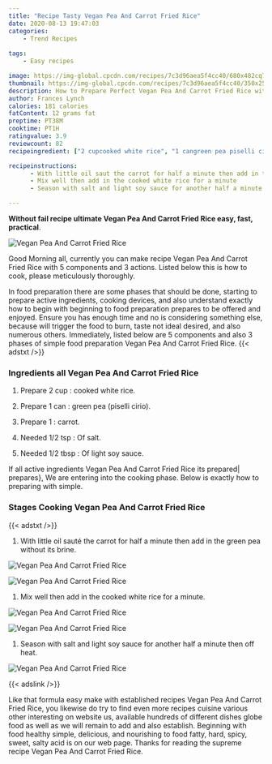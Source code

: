 ```yaml
---
title: "Recipe Tasty Vegan Pea And Carrot Fried Rice"
date: 2020-08-13 19:47:03
categories:
    - Trend Recipes
    
tags:
    - Easy recipes

image: https://img-global.cpcdn.com/recipes/7c3d96aea5f4cc40/680x482cq70/vegan-pea-and-carrot-fried-rice-recipe-main-photo.jpg
thumbnail: https://img-global.cpcdn.com/recipes/7c3d96aea5f4cc40/350x250cq70/vegan-pea-and-carrot-fried-rice-recipe-main-photo.jpg
description: How to Prepare Perfect Vegan Pea And Carrot Fried Rice with 5 ingredients and 3 stages of easy cooking.
author: Frances Lynch
calories: 181 calories
fatContent: 12 grams fat
preptime: PT38M
cooktime: PT1H
ratingvalue: 3.9
reviewcount: 82
recipeingredient: ["2 cupcooked white rice", "1 cangreen pea piselli cirio", "1carrot", "1/2 tspOf salt", "1/2 tbspOf light soy sauce"]

recipeinstructions: 
      - With little oil saut the carrot for half a minute then add in the green pea without its brine 
      - Mix well then add in the cooked white rice for a minute 
      - Season with salt and light soy sauce for another half a minute then off heat

---
```




**Without fail recipe ultimate Vegan Pea And Carrot Fried Rice easy, fast, practical**. 


![Vegan Pea And Carrot Fried Rice](https://img-global.cpcdn.com/recipes/7c3d96aea5f4cc40/680x482cq70/vegan-pea-and-carrot-fried-rice-recipe-main-photo.jpg "Vegan Pea And Carrot Fried Rice")




Good Morning all, currently you can make recipe Vegan Pea And Carrot Fried Rice with 5 components and 3 actions. Listed below this is how to cook, please meticulously thoroughly.

In food preparation there are some phases that should be done, starting to prepare active ingredients, cooking devices, and also understand exactly how to begin with beginning to food preparation prepares to be offered and enjoyed. Ensure you has enough time and no is considering something else, because will trigger the food to burn, taste not ideal desired, and also numerous others. Immediately, listed below are 5 components and also 3 phases of simple food preparation Vegan Pea And Carrot Fried Rice.
{{< adstxt />}}

### Ingredients all Vegan Pea And Carrot Fried Rice


1. Prepare 2 cup : cooked white rice.

1. Prepare 1 can : green pea (piselli cirio).

1. Prepare 1 : carrot.

1. Needed 1/2 tsp : Of salt.

1. Needed 1/2 tbsp : Of light soy sauce.



If all active ingredients Vegan Pea And Carrot Fried Rice its prepared| prepares}, We are entering into the cooking phase. Below is exactly how to preparing with simple.

### Stages Cooking Vegan Pea And Carrot Fried Rice

{{< adstxt />}}


1. With little oil sauté the carrot for half a minute then add in the green pea without its brine.



![Vegan Pea And Carrot Fried Rice](https://img-global.cpcdn.com/steps/e2d462147374d7ba/160x128cq70/vegan-pea-and-carrot-fried-rice-recipe-step-1-photo.jpg" "Vegan Pea And Carrot Fried Rice")

![Vegan Pea And Carrot Fried Rice](https://img-global.cpcdn.com/steps/c59331ea0a0ff1b5/160x128cq70/vegan-pea-and-carrot-fried-rice-recipe-step-1-photo.jpg" "Vegan Pea And Carrot Fried Rice")



1. Mix well then add in the cooked white rice for a minute.



![Vegan Pea And Carrot Fried Rice](https://img-global.cpcdn.com/steps/d87df7d4e24d1e50/160x128cq70/vegan-pea-and-carrot-fried-rice-recipe-step-2-photo.jpg" "Vegan Pea And Carrot Fried Rice")

![Vegan Pea And Carrot Fried Rice](https://img-global.cpcdn.com/steps/58eb1486586fc503/160x128cq70/vegan-pea-and-carrot-fried-rice-recipe-step-2-photo.jpg" "Vegan Pea And Carrot Fried Rice")



1. Season with salt and light soy sauce for another half a minute then off heat.



![Vegan Pea And Carrot Fried Rice](https://img-global.cpcdn.com/steps/7d2668597b3eb7c9/160x128cq70/vegan-pea-and-carrot-fried-rice-recipe-step-3-photo.jpg" "Vegan Pea And Carrot Fried Rice")





{{< adslink />}}

Like that formula easy make with established recipes Vegan Pea And Carrot Fried Rice, you likewise do try to find even more recipes cuisine various other interesting on website us, available hundreds of different dishes globe food as well as we will remain to add and also establish. Beginning with food healthy simple, delicious, and nourishing to food fatty, hard, spicy, sweet, salty acid is on our web page. Thanks for reading the supreme recipe Vegan Pea And Carrot Fried Rice.
